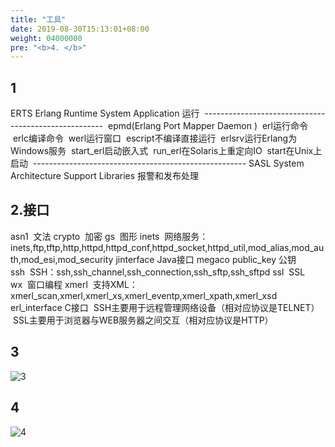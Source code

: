 ```yaml
---
title: "工具"
date: 2019-08-30T15:13:01+08:00
weight: 04000000
pre: "<b>4. </b>"
---
```

## 1

ERTS Erlang Runtime System Application 运行
 -----------------------------------------------------
 epmd(Erlang Port Mapper Daemon )
 erl运行命令
 erlc编译命令
 werl运行窗口
 escript不编译直接运行
 erlsrv运行Erlang为Windows服务
 start_erl启动嵌入式
 run_erl在Solaris上重定向IO
 start在Unix上启动
 -----------------------------------------------------
SASL System Architecture Support Libraries 报警和发布处理

## 2.接口

asn1  文法
crypto  加密
gs  图形
inets  网络服务：inets,ftp,tftp,http,httpd,httpd_conf,httpd_socket,httpd_util,mod_alias,mod_auth,mod_esi,mod_security
jinterface Java接口
megaco
public_key 公钥
ssh  SSH：ssh,ssh_channel,ssh_connection,ssh_sftp,ssh_sftpd
ssl  SSL
wx  窗口编程
xmerl  支持XML：xmerl_scan,xmerl,xmerl_xs,xmerl_eventp,xmerl_xpath,xmerl_xsd
erl_interface C接口
 SSH主要用于远程管理网络设备（相对应协议是TELNET）
 SSL主要用于浏览器与WEB服务器之间交互（相对应协议是HTTP）

## 3

![3](/images/screenshot_1534332992548.png)

## 4

![4](/images/screenshot_1534590777445.png)
